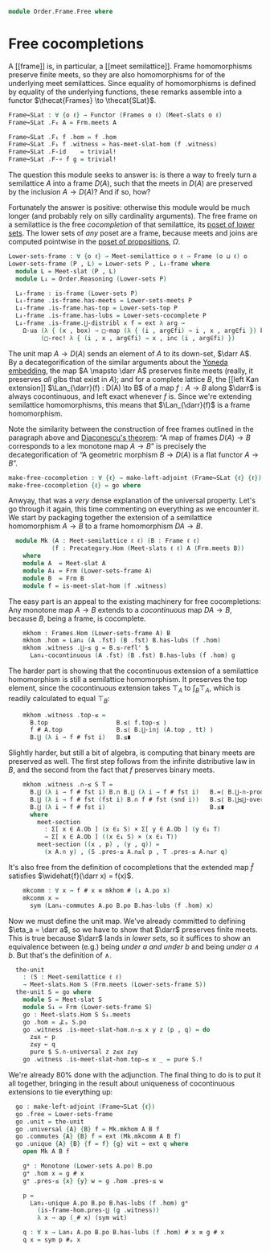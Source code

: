 <!--
```agda
{-# OPTIONS --lossy-unification -vtc.decl:5 -vtactic.hlevel:30 #-}
open import Cat.Functor.Subcategory
open import Cat.Functor.Adjoint
open import Cat.Prelude

open import Data.Bool

open import Order.Instances.Lower.Cocompletion
open import Order.Instances.Pointwise
open import Order.Semilattice.Meet
open import Order.Instances.Lower
open import Order.Diagram.Glb
open import Order.Diagram.Lub
open import Order.Frame
open import Order.Base

import Order.Semilattice.Meet.Reasoning as Meet-slat
import Order.Frame.Reasoning as Frm
import Order.Reasoning
```
-->

```agda
module Order.Frame.Free where
```

# Free cocompletions

A [[frame]] is, in particular, a [[meet semilattice]]. Frame
homomorphisms preserve finite meets, so they are also homomorphisms for
of the underlying meet semilattices. Since equality of homomorphisms is
defined by equality of the underlying functions, these remarks assemble
into a functor $\thecat{Frames} \to \thecat{SLat}$.

<!--
```agda
open Functor
open Subcat-hom
open make-left-adjoint
open is-frame-hom
```
-->

```agda
Frame↪SLat : ∀ {o ℓ} → Functor (Frames o ℓ) (Meet-slats o ℓ)
Frame↪SLat .F₀ A = Frm.meets A

Frame↪SLat .F₁ f .hom = f .hom
Frame↪SLat .F₁ f .witness = has-meet-slat-hom (f .witness)
Frame↪SLat .F-id    = trivial!
Frame↪SLat .F-∘ f g = trivial!
```

The question this module seeks to answer is: is there a way to freely
turn a semilattice $A$ into a frame $D(A)$, such that the meets in
$D(A)$ are preserved by the inclusion $A \to D(A)$? And if so, how?

Fortunately the answer is positive: otherwise this module would be much
longer (and probably rely on silly cardinality arguments). The free
frame on a semilattice is the free _cocompletion_ of that semilattice,
its [poset of lower sets][low]. The lower sets of _any_ poset are a
frame, because meets and joins are computed pointwise in the [poset of
propositions], $\Omega$.

[poset of propositions]: Order.Instances.Props.html
[low]: Order.Instances.Lower.html

```agda
Lower-sets-frame : ∀ {o ℓ} → Meet-semilattice o ℓ → Frame (o ⊔ ℓ) o
Lower-sets-frame (P , L) = Lower-sets P , L↓-frame where
  module L = Meet-slat (P , L)
  module L↓ = Order.Reasoning (Lower-sets P)

  L↓-frame : is-frame (Lower-sets P)
  L↓-frame .is-frame.has-meets = Lower-sets-meets P
  L↓-frame .is-frame.has-top = Lower-sets-top P
  L↓-frame .is-frame.has-lubs = Lower-sets-cocomplete P
  L↓-frame .is-frame.⋃-distribl x f = ext λ arg →
    Ω-ua (λ { (x , box) → □-map (λ { (i , arg∈fi) → i , x , arg∈fi }) box })
         (□-rec! λ { (i , x , arg∈fi) → x , inc (i , arg∈fi) })
```

The unit map $A \to D(A)$ sends an element of $A$ to its down-set,
$\darr A$. By a decategorification of the similar arguments about the
[Yoneda embedding], the map $A \mapsto \darr A$ preserves finite meets
(really, it preserves _all_ glbs that exist in $A$); and for a complete
lattice $B$, the [[left Kan extension]] $\Lan_{\darr}(f) : D(A) \to B$ of
a map $f : A \to B$ along $\darr$ is always cocontinuous, and left exact
whenever $f$ is. Since we're extending semilattice homomorphisms, this
means that $\Lan_{\darr}(f)$ is a frame homomorphism.

[Yoneda embedding]: Cat.Functor.Hom.html#the-yoneda-embedding

Note the similarity between the construction of free frames outlined in
the paragraph above and [Diaconescu's theorem]: “A map of frames $D(A)
\to B$ corresponds to a lex monotone map $A \to B$” is precisely the
decategorification of “A geometric morphism $B \to D(A)$ is a flat
functor $A \to B$”.

[Diaconescu's theorem]: Topoi.Classifying.Diaconescu.html


```agda
make-free-cocompletion : ∀ {ℓ} → make-left-adjoint (Frame↪SLat {ℓ} {ℓ})
make-free-cocompletion {ℓ} = go where
```

Anwyay, that was a _very_ dense explanation of the universal property.
Let's go through it again, this time commenting on everything as we
encounter it. We start by packaging together the extension of a
semilattice homomorphism $A \to B$ to a frame homomorphism $DA \to B$.

```agda
  module Mk (A : Meet-semilattice ℓ ℓ) (B : Frame ℓ ℓ)
            (f : Precategory.Hom (Meet-slats ℓ ℓ) A (Frm.meets B))
    where
    module A  = Meet-slat A
    module A↓ = Frm (Lower-sets-frame A)
    module B  = Frm B
    module f = is-meet-slat-hom (f .witness)
```

The easy part is an appeal to the existing machinery for free
cocompletions: Any monotone map $A \to B$ extends to a _cocontinuous_
map $DA \to B$, because $B$, being a frame, is cocomplete.

```agda
    mkhom : Frames.Hom (Lower-sets-frame A) B
    mkhom .hom = Lan↓ (A .fst) (B .fst) B.has-lubs (f .hom)
    mkhom .witness .⋃-≤ g = B.≤-refl' $
      Lan↓-cocontinuous (A .fst) (B .fst) B.has-lubs (f .hom) g
```

The harder part is showing that the cocontinuous extension of a
semilattice homomorphism is still a semilattice homomorphism. It
preserves the top element, since the cocontinuous extension takes
$\top_A$ to $\int_{B} \top_A$, which is readily calculated to
equal $\top_B$:

```agda
    mkhom .witness .top-≤ =
      B.top                   B.≤⟨ f.top-≤ ⟩
      f # A.top               B.≤⟨ B.⋃-inj (A.top , tt) ⟩
      B.⋃ (λ i → f # fst i)   B.≤∎
```

Slightly harder, but still a bit of algebra, is computing that binary
meets are preserved as well. The first step follows from the infinite
distributive law in $B$, and the second from the fact that $f$ preserves
binary meets.

```agda
    mkhom .witness .∩-≤ S T =
      B.⋃ (λ i → f # fst i) B.∩ B.⋃ (λ i → f # fst i)   B.=⟨ B.⋃-∩-product (λ i → hom f # fst i) (λ i → hom f # fst i) ⟩
      B.⋃ (λ i → f # fst (fst i) B.∩ f # fst (snd i))   B.≤⟨ B.⋃≤⋃-over meet-section (λ i → f.∩-≤ _ _) ⟩
      B.⋃ (λ i → f # fst i)                             B.≤∎
      where
        meet-section
          : Σ[ x ∈ A.Ob ] (x ∈↓ S) × Σ[ y ∈ A.Ob ] (y ∈↓ T)
          → Σ[ x ∈ A.Ob ] ((x ∈↓ S) × (x ∈↓ T))
        meet-section ((x , p) , (y , q)) =
          (x A.∩ y) , (S .pres-≤ A.∩≤l p , T .pres-≤ A.∩≤r q)
```

It's also free from the definition of cocompletions that the extended
map $\widehat{f}$ satisfies $\widehat{f}(\darr x) = f(x)$.

```agda
    mkcomm : ∀ x → f # x ≡ mkhom # (↓ A.po x)
    mkcomm x =
      sym (Lan↓-commutes A.po B.po B.has-lubs (f .hom) x)
```

Now we must define the unit map. We've already committed to defining
$\eta_a = \darr a$, so we have to show that $\darr$ preserves finite
meets. This is true because $\darr$ lands in _lower sets_, so it
suffices to show an equivalence between (e.g.) being _under $a$ and
under $b$_ and being _under $a \land b$_. But that's the definition of
$\land$.

```agda
  the-unit
    : (S : Meet-semilattice ℓ ℓ)
    → Meet-slats.Hom S (Frm.meets (Lower-sets-frame S))
  the-unit S = go where
    module S = Meet-slat S
    module S↓ = Frm (Lower-sets-frame S)
    go : Meet-slats.Hom S S↓.meets
    go .hom = よₚ S.po
    go .witness .is-meet-slat-hom.∩-≤ x y z (p , q) = do
      z≤x ← p
      z≤y ← q
      pure $ S.∩-universal z z≤x z≤y
    go .witness .is-meet-slat-hom.top-≤ x _ = pure S.!
```

We're already 80% done with the adjunction. The final thing to do is to
put it all together, bringing in the result about uniqueness of
cocontinuous extensions to tie everything up:

```agda
  go : make-left-adjoint (Frame↪SLat {ℓ})
  go .free = Lower-sets-frame
  go .unit = the-unit
  go .universal {A} {B} f = Mk.mkhom A B f
  go .commutes {A} {B} f = ext (Mk.mkcomm A B f)
  go .unique {A} {B} {f = f} {g} wit = ext q where
    open Mk A B f

    gᵐ : Monotone (Lower-sets A.po) B.po
    gᵐ .hom x = g # x
    gᵐ .pres-≤ {x} {y} w = g .hom .pres-≤ w

    p =
      Lan↓-unique A.po B.po B.has-lubs (f .hom) gᵐ
        (is-frame-hom.pres-⋃ (g .witness))
        λ x → ap (_# x) (sym wit)

    q : ∀ x → Lan↓ A.po B.po B.has-lubs (f .hom) # x ≡ g # x
    q x = sym p #ₚ x
```
